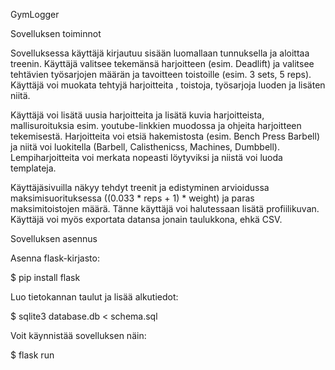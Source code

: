 GymLogger

Sovelluksen toiminnot

Sovelluksessa käyttäjä kirjautuu sisään luomallaan tunnuksella ja aloittaa treenin.
Käyttäjä valitsee tekemänsä harjoitteen (esim. Deadlift) ja valitsee tehtävien työsarjojen määrän ja tavoitteen toistoille (esim. 3 sets, 5 reps). Käyttäjä voi muokata tehtyjä harjoitteita , toistoja, työsarjoja luoden ja lisäten niitä.

Käyttäjä voi lisätä uusia harjoitteita ja lisätä kuvia harjoitteista, mallisuroituksia esim. youtube-linkkien muodossa ja ohjeita harjoitteen tekemisestä. Harjoitteita voi etsiä hakemistosta (esim. Bench Press Barbell) ja niitä voi luokitella (Barbell, Calisthenicss, Machines, Dumbbell). Lempiharjoitteita voi merkata nopeasti löytyviksi ja niistä voi luoda templateja.

Käyttäjäsivuilla näkyy tehdyt treenit ja edistyminen arvioidussa maksimisuorituksessa ((0.033 * reps + 1) * weight) ja paras maksimitoistojen määrä. Tänne käyttäjä voi halutessaan lisätä profiilikuvan. Käyttäjä voi myös exportata datansa jonain taulukkona, ehkä CSV.


Sovelluksen asennus

Asenna flask-kirjasto:

$ pip install flask

Luo tietokannan taulut ja lisää alkutiedot:

$ sqlite3 database.db < schema.sql

Voit käynnistää sovelluksen näin:

$ flask run

